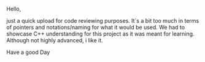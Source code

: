 Hello,

just a quick upload for code reviewing purposes.
It´s a bit too much in terms of pointers and notations/naming for what it would be used.
We had to showcase C++ understanding for this project as it was meant for learning. 
Although not highly advanced, i like it.

Have a good Day
